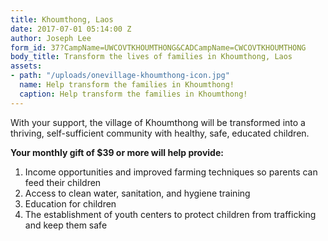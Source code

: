 ```yaml
---
title: Khoumthong, Laos
date: 2017-07-01 05:14:00 Z
author: Joseph Lee
form_id: 37?CampName=UWCOVTKHOUMTHONG&CADCampName=CWCOVTKHOUMTHONG
body_title: Transform the lives of families in Khoumthong, Laos
assets:
- path: "/uploads/onevillage-khoumthong-icon.jpg"
  name: Help transform the families in Khoumthong!
  caption: Help transform the families in Khoumthong!
---
```


With your support, the village of Khoumthong will be transformed into a thriving, self-sufficient community with healthy, safe, educated children. 

**Your monthly gift of $39 or more will help provide:**

1. Income opportunities and improved farming techniques so parents can feed their children
2. Access to clean water, sanitation, and hygiene training
3. Education for children
4. The establishment of youth centers to protect children from trafficking and keep them safe
